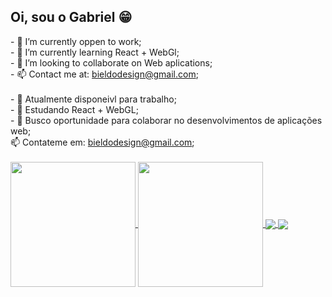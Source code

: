 ## Oi, sou o Gabriel 😁

<div>
- 🔭 I’m currently oppen to work;<br>
- 🌱 I’m currently learning React + WebGl;<br>
- 👯 I’m looking to collaborate on Web aplications;<br>
- 📫 Contact me at: <a href="mailto:bieldodesign@gmail.com">bieldodesign@gmail.com</a>;
</div><br><div>
- 🔭 Atualmente disponeivl para trabalho;<br>
- 🌱 Estudando React + WebGL;<br>
- 👯 Busco oportunidade para colaborar no desenvolvimentos de aplicações web;<br>
 📫 Contateme em: <a href="mailto:bieldodesign@gmail.com">bieldodesign@gmail.com</a>;
</div>
<br>
<a href="https://github.com/anuraghazra/github-readme-stats">
  <img height=200 align="center" src="https://github-readme-stats.vercel.app/api?username=bieldesign" />
</a>
<a href="https://github.com/anuraghazra/convoychat">
  <img height=200 align="center" src="https://github-readme-stats.vercel.app/api/top-langs?username=bieldesign&layout=compact&langs_count=8&card_width=320" />
</a>
<a href="https://github.com/anuraghazra/github-readme-stats">
  <img align="center" src="https://github-readme-stats.vercel.app/api/pin/?username=bieldesigna&repo=markdown-previewer" />
</a>
<a href="https://github.com/anuraghazra/convoychat">
  <img align="center" src="https://github-readme-stats.vercel.app/api/pin/?username=bieldesign&repo=Quote-machine" />
</a>
